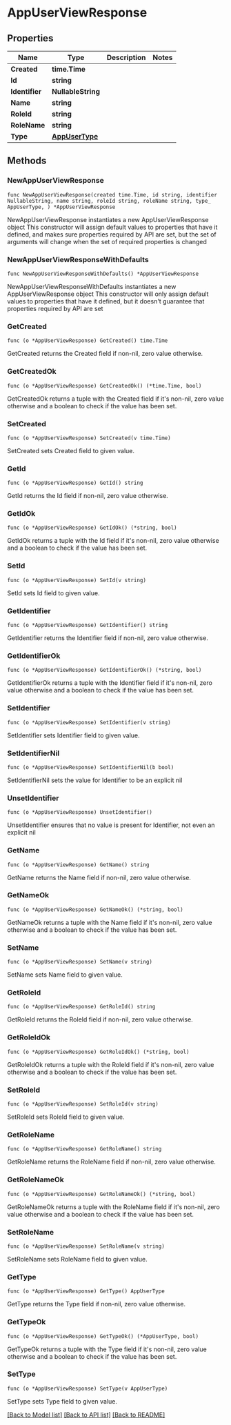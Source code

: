 # AppUserViewResponse

## Properties

Name | Type | Description | Notes
------------ | ------------- | ------------- | -------------
**Created** | **time.Time** |  | 
**Id** | **string** |  | 
**Identifier** | **NullableString** |  | 
**Name** | **string** |  | 
**RoleId** | **string** |  | 
**RoleName** | **string** |  | 
**Type** | [**AppUserType**](AppUserType.md) |  | 

## Methods

### NewAppUserViewResponse

`func NewAppUserViewResponse(created time.Time, id string, identifier NullableString, name string, roleId string, roleName string, type_ AppUserType, ) *AppUserViewResponse`

NewAppUserViewResponse instantiates a new AppUserViewResponse object
This constructor will assign default values to properties that have it defined,
and makes sure properties required by API are set, but the set of arguments
will change when the set of required properties is changed

### NewAppUserViewResponseWithDefaults

`func NewAppUserViewResponseWithDefaults() *AppUserViewResponse`

NewAppUserViewResponseWithDefaults instantiates a new AppUserViewResponse object
This constructor will only assign default values to properties that have it defined,
but it doesn't guarantee that properties required by API are set

### GetCreated

`func (o *AppUserViewResponse) GetCreated() time.Time`

GetCreated returns the Created field if non-nil, zero value otherwise.

### GetCreatedOk

`func (o *AppUserViewResponse) GetCreatedOk() (*time.Time, bool)`

GetCreatedOk returns a tuple with the Created field if it's non-nil, zero value otherwise
and a boolean to check if the value has been set.

### SetCreated

`func (o *AppUserViewResponse) SetCreated(v time.Time)`

SetCreated sets Created field to given value.


### GetId

`func (o *AppUserViewResponse) GetId() string`

GetId returns the Id field if non-nil, zero value otherwise.

### GetIdOk

`func (o *AppUserViewResponse) GetIdOk() (*string, bool)`

GetIdOk returns a tuple with the Id field if it's non-nil, zero value otherwise
and a boolean to check if the value has been set.

### SetId

`func (o *AppUserViewResponse) SetId(v string)`

SetId sets Id field to given value.


### GetIdentifier

`func (o *AppUserViewResponse) GetIdentifier() string`

GetIdentifier returns the Identifier field if non-nil, zero value otherwise.

### GetIdentifierOk

`func (o *AppUserViewResponse) GetIdentifierOk() (*string, bool)`

GetIdentifierOk returns a tuple with the Identifier field if it's non-nil, zero value otherwise
and a boolean to check if the value has been set.

### SetIdentifier

`func (o *AppUserViewResponse) SetIdentifier(v string)`

SetIdentifier sets Identifier field to given value.


### SetIdentifierNil

`func (o *AppUserViewResponse) SetIdentifierNil(b bool)`

 SetIdentifierNil sets the value for Identifier to be an explicit nil

### UnsetIdentifier
`func (o *AppUserViewResponse) UnsetIdentifier()`

UnsetIdentifier ensures that no value is present for Identifier, not even an explicit nil
### GetName

`func (o *AppUserViewResponse) GetName() string`

GetName returns the Name field if non-nil, zero value otherwise.

### GetNameOk

`func (o *AppUserViewResponse) GetNameOk() (*string, bool)`

GetNameOk returns a tuple with the Name field if it's non-nil, zero value otherwise
and a boolean to check if the value has been set.

### SetName

`func (o *AppUserViewResponse) SetName(v string)`

SetName sets Name field to given value.


### GetRoleId

`func (o *AppUserViewResponse) GetRoleId() string`

GetRoleId returns the RoleId field if non-nil, zero value otherwise.

### GetRoleIdOk

`func (o *AppUserViewResponse) GetRoleIdOk() (*string, bool)`

GetRoleIdOk returns a tuple with the RoleId field if it's non-nil, zero value otherwise
and a boolean to check if the value has been set.

### SetRoleId

`func (o *AppUserViewResponse) SetRoleId(v string)`

SetRoleId sets RoleId field to given value.


### GetRoleName

`func (o *AppUserViewResponse) GetRoleName() string`

GetRoleName returns the RoleName field if non-nil, zero value otherwise.

### GetRoleNameOk

`func (o *AppUserViewResponse) GetRoleNameOk() (*string, bool)`

GetRoleNameOk returns a tuple with the RoleName field if it's non-nil, zero value otherwise
and a boolean to check if the value has been set.

### SetRoleName

`func (o *AppUserViewResponse) SetRoleName(v string)`

SetRoleName sets RoleName field to given value.


### GetType

`func (o *AppUserViewResponse) GetType() AppUserType`

GetType returns the Type field if non-nil, zero value otherwise.

### GetTypeOk

`func (o *AppUserViewResponse) GetTypeOk() (*AppUserType, bool)`

GetTypeOk returns a tuple with the Type field if it's non-nil, zero value otherwise
and a boolean to check if the value has been set.

### SetType

`func (o *AppUserViewResponse) SetType(v AppUserType)`

SetType sets Type field to given value.



[[Back to Model list]](../README.md#documentation-for-models) [[Back to API list]](../README.md#documentation-for-api-endpoints) [[Back to README]](../README.md)


